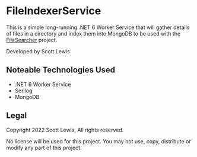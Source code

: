 # FileIndexerService

This is a simple long-running .NET 6 Worker Service that will gather details of files in a directory and index them into MongoDB to be used with the [FileSearcher](https://github.com/scottcl88/FileSearcher) project.

Developed by Scott Lewis

## Noteable Technologies Used

- .NET 6 Worker Service
- Serilog
- MongoDB

## Legal
Copyright 2022 Scott Lewis, All rights reserved.

No license will be used for this project. You may not use, copy, distribute or modify any part of this project.
